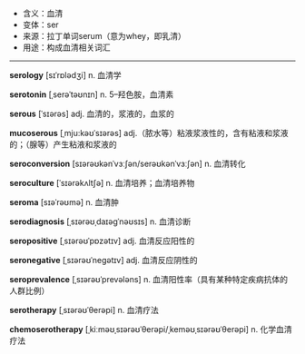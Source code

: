 - <span class="definition">含义：血清</span>
- <span class="definition">变体：ser</span>
- <span class="definition">来源：拉丁单词serum（意为whey，即乳清）</span>
- <span class="definition">用途：构成血清相关词汇</span>


---


<span class="vocabulary">**serology**</span> [sɪˈrɒlədʒi] n. 血清学

<span class="vocabulary">**serotonin**</span> [ˌserəˈtəʊnɪn] n. 5–羟色胺，血清素

<span class="vocabulary">**serous**</span> [ˈsɪərəs] adj. 血清的，浆液的，血浆的

<span class="vocabulary">**mucoserous**</span> [ˌmju:kəʊˈsɪərəs] adj.（脓水等）粘液浆液性的，含有粘液和浆液的；（腺等）产生粘液和浆液的

<span class="vocabulary">**seroconversion**</span> [sɪərəʊkənˈvɜːʃən/serəʊkənˈvɜːʃən] n. 血清转化

<span class="vocabulary">**seroculture**</span> [ˈsɪərəkʌltʃə] n. 血清培养；血清培养物

<span class="vocabulary">**seroma**</span> [sɪəˈrəʊmə] n. 血清肿

<span class="vocabulary">**serodiagnosis**</span> [ˌsɪərəʊˌdaɪəɡˈnəʊsɪs] n. 血清诊断

<span class="vocabulary">**seropositive**</span> [ˌsɪərəʊˈpɒzətɪv] adj. 血清反应阳性的

<span class="vocabulary">**seronegative**</span> [ˌsɪərəʊˈneɡətɪv] adj. 血清反应阴性的

<span class="vocabulary">**seroprevalence**</span> [ˌsɪərəʊˈprevələns] n. 血清阳性率（具有某种特定疾病抗体的人群比例）

<span class="vocabulary">**serotherapy**</span> [ˌsɪərəʊˈθerəpi] n. 血清疗法

<span class="vocabulary">**chemoserotherapy**</span> [ˌkiːməʊˌsɪərəʊˈθerəpi/ˌkeməʊˌsɪərəʊˈθerəpi] n. 化学血清疗法
